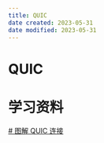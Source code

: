 ```yaml
---
title: QUIC
date created: 2023-05-31
date modified: 2023-05-31
---
```


# QUIC

# 学习资料

[# 图解 QUIC 连接](https://cangsdarm.github.io/illustrate/quic)
